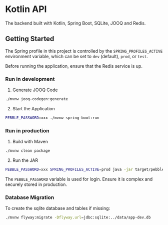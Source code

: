 # Kotlin API

The backend built with Kotlin, Spring Boot, SQLite, JOOQ and Redis.

## Getting Started

The Spring profile in this project is controlled by the `SPRING_PROFILES_ACTIVE` environment variable, which can be
set to `dev` (default), `prod`, or `test`.

Before running the application, ensure that the Redis service is up.

### Run in development

1. Generate JOOQ Code

```bash
./mvnw jooq-codegen:generate
```

2. Start the Application

```bash
PEBBLE_PASSWORD=xxx ./mvnw spring-boot:run
```

### Run in production

1. Build with Maven

```bash
./mvnw clean package
```

2. Run the JAR

```bash
PEBBLE_PASSWORD=xxx SPRING_PROFILES_ACTIVE=prod java -jar target/pebble-1.0.0.jar
```

The `PEBBLE_PASSWORD` variable is used for login. Ensure it is complex and securely stored in production.

### Database Migration

To create the sqlite database and tables if missing:

```bash
./mvnw flyway:migrate -Dflyway.url=jdbc:sqlite:../data/app-dev.db
```
